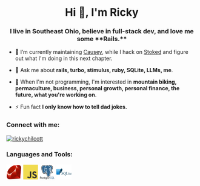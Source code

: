 <h1 align="center">Hi 👋, I'm Ricky</h1>
<h3 align="center">I live in Southeast Ohio, believe in full-stack dev, and love me some **Rails.**</h3>

- 🔭 I’m currently maintaining [Causey](https://www.causey.app/), while I hack on [Stoked](https://get.stokedhq.com/) and figure out what I'm doing in this next chapter.

- 💬 Ask me about **rails, turbo, stimulus, ruby, SQLite, LLMs, me**.

- 🧐 When I'm not programming, I'm interested in **mountain biking, permaculture, business, personal growth, personal finance, the future, what you're working on**.

- ⚡ Fun fact **I only know how to tell dad jokes.**

### Connect with me:
<a href="https://linkedin.com/in/rickychilcott" target="blank"><img align="center" src="https://raw.githubusercontent.com/rahuldkjain/github-profile-readme-generator/master/src/images/icons/Social/linked-in-alt.svg" alt="rickychilcott" height="30" width="40" /></a>

### Languages and Tools:

<!-- Ruby -->
<a href="https://www.ruby-lang.org/en/" target="_blank" rel="noreferrer" style="text-decoration: none;">
  <img src="https://raw.githubusercontent.com/devicons/devicon/master/icons/ruby/ruby-original.svg" alt="ruby" width="40" height="40"/>
</a>
<!-- JavaScript -->
<a href="https://developer.mozilla.org/en-US/docs/Web/JavaScript" target="_blank" rel="noreferrer" style="text-decoration: none;">
  <img src="https://raw.githubusercontent.com/devicons/devicon/master/icons/javascript/javascript-original.svg" alt="javascript" width="40" height="40"/>
</a>
<!-- PostgreSQL -->
<a href="https://www.postgresql.org" target="_blank" rel="noreferrer" style="text-decoration: none;">
  <img src="https://raw.githubusercontent.com/devicons/devicon/master/icons/postgresql/postgresql-original-wordmark.svg" alt="postgresql" width="40" height="40"/>
</a>
<!-- SQLite -->
<a href="https://www.sqlite.org/index.html" target="_blank" rel="noreferrer" style="text-decoration: none;">
  <img src="https://raw.githubusercontent.com/devicons/devicon/master/icons/sqlite/sqlite-original-wordmark.svg" alt="sqlite" width="40" height="40"/>
</a>
<!-- Hotwire >
<a href="https://turbo.hotwired.dev/" target="_blank" rel="noreferrer" style="text-decoration: none;">
  <img src="https://raw.githubusercontent.com/hotwired/turbo-site/refs/heads/main/_source/_assets/images/logo.svg" alt="Turbo and StimulusJS" width="40" height="40"/>
</a>

### Stats
![GitHub Stats](https://github-readme-stats.vercel.app/api?username=rickychilcott&show_icons=true&locale=en)

## Streak

[![GitHub Streak](https://streak-stats.demolab.com?user=rickychilcott)](https://git.io/streak-stats)
